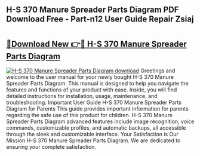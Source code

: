 ## H-S 370 Manure Spreader Parts Diagram PDF Download Free - Part-n12 User Guide Repair Zsiaj

# <h2><a href="http://dfukm7.blite.top/?on=H-S+370+Manure+Spreader+Parts+Diagram">🔗Download New 👉🔴 H-S 370 Manure Spreader Parts Diagram</a></h2>

[![H-S 370 Manure Spreader Parts Diagram download](https://i.imgur.com/lujVjoI.png)](http://dfukm7.blite.top/?on=H-S+370+Manure+Spreader+Parts+Diagram)
Greetings and welcome to the user manual for your newly bought H-S 370 Manure Spreader Parts Diagram. This manual is designed to help you navigate the features and functions of your product with ease. Inside, you will find detailed instructions for installation, usage, maintenance, and troubleshooting. Important User Guide H-S 370 Manure Spreader Parts Diagram for Parents This guide provides important information for parents regarding the safe use of this product for children. H-S 370 Manure Spreader Parts Diagram advanced features include image recognition, voice commands, customizable profiles, and automatic backups, all accessible through the sleek and customizable interface. Your Satisfaction is Our Mission H-S 370 Manure Spreader Parts Diagram. We are dedicated to ensuring your complete satisfaction.
